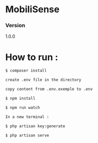 # MobiliSense

### Version
1.0.0

# How to run :

```sh
$ composer install
```
```sh
create .env file in the directory
```
```sh
copy content from .env.exemple to .env
```
```sh
$ npm install
```
```sh
$ npm run watch
```
```sh
In a new terminal : 
```
```sh
$ php artisan key:generate
```
```sh
$ php artisan serve
```
